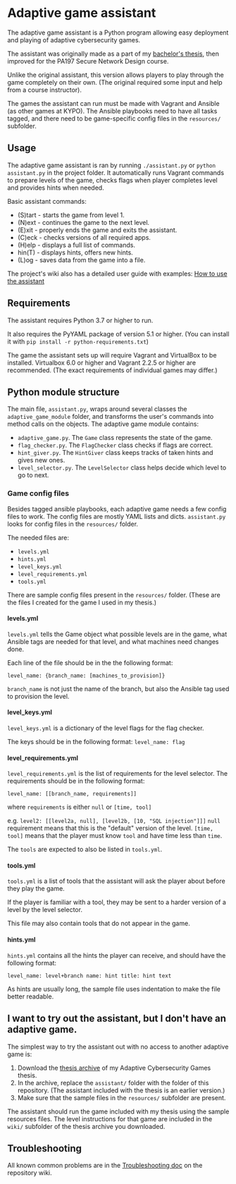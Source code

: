 # Adaptive game assistant
The adaptive game assistant is a Python program allowing easy deployment and playing of adaptive cybersecurity games.

The assistant was originally made as a part of my [bachelor's thesis](), then improved
for the PA197 Secure Network Design course.

Unlike the original assistant, this version allows players to play through the game completely on their own.
(The original required some input and help from a course instructor).

The games the assistant can run must be made with Vagrant and Ansible (as other games at KYPO).
The Ansible playbooks need to have all tasks tagged, and
there need to be game-specific config files in the `resources/` subfolder.

## Usage
The adaptive game assistant is ran by running `./assistant.py` or `python assistant.py` in the project folder.
It automatically runs Vagrant commands to prepare levels of the game,
checks flags when player completes level and provides hints when needed.

Basic assistant commands:
- (S)tart - starts the game from level 1.
- (N)ext  - continues the game to the next level.
- (E)xit  - properly ends the game and exits the assistant.
- (C)eck  - checks versions of all required apps.
- (H)elp  - displays a full list of commands.
- hin(T)  - displays hints, offers new hints.
- (L)og   - saves data from the game into a file.

The project's wiki also has a detailed user guide with examples: [How to use the assistant]()
## Requirements
The assistant requires Python 3.7 or higher to run.

It also requires the PyYAML package of version 5.1 or higher.
(You can install it with `pip install -r python-requirements.txt`)

The game the assistant sets up will require Vagrant and VirtualBox to be installed.
Virtualbox 6.0 or higher and Vagrant 2.2.5 or higher are recommended. 
(The exact requirements of individual games may differ.)

## Python module structure
The main file, `assistant.py`, wraps around several classes the `adaptive_game_module` folder,
and transforms the user's commands into method calls on the objects.
The adaptive game module contains:
- `adaptive_game.py`. The `Game` class represents the state of the game.
- `flag_checker.py`. The `FlagChecker` class checks if flags are correct.
- `hint_giver.py`. The `HintGiver` class keeps tracks of taken hints and gives new ones.
- `level_selector.py`. The `LevelSelector` class helps decide which level to go to next.

### Game config files
Besides tagged ansible playbooks, each adaptive game needs a few config files to work.
The config files are mostly YAML lists and dicts.
`assistant.py` looks for config files in the `resources/` folder.

The needed files are:
- `levels.yml`
- `hints.yml`
- `level_keys.yml`
- `level_requirements.yml`
- `tools.yml`

There are sample config files present in the `resources/` folder.
(These are the files I created for the game I used in my thesis.)
#### levels.yml
`levels.yml` tells the Game object what possible levels are in the game, what Ansible tags
are needed for that level, and what machines need changes done.

Each line of the file should be in the the following format:

`level_name: {branch_name: [machines_to_provision]}`

`branch_name` is not just the name of the branch, but also the Ansible tag used to provision the level.
#### level_keys.yml
`level_keys.yml` is a dictionary of the level flags for the flag checker.

The keys should be in the following format:
`level_name: flag`
#### level_requirements.yml
`level_requirements.yml` is the list of requirements for the level selector.
The requirements should be in the following format:

`level_name: [[branch_name, requirements]]`

where `requirements` is either `null` or `[time, tool]`

e.g. `level2: [[level2a, null], [level2b, [10, "SQL injection"]]]`
`null` requirement means that this is the "default" version of the level.
`[time, tool]` means that the player must know `tool` and have time less than `time`.

The `tools` are expected to also be listed in `tools.yml`.
#### tools.yml
`tools.yml` is a list of tools that the assistant will ask the player about before they play the game.

If the player is familiar with a tool, they may be sent to a harder version of a level by the level selector.

This file may also contain tools that do not appear in the game.

#### hints.yml
`hints.yml` contains all the hints the player can receive, and should have the following format:

`level_name: level+branch name: hint title: hint text`

As hints are usually long, the sample file uses indentation to make the file better readable.

## I want to try out the assistant, but I don't have an adaptive game.
The simplest way to try the assistant out with no access to another adaptive game is:

1. Download the [thesis archive]() of my Adaptive Cybersecurity Games thesis.
2. In the archive, replace the `assistant/` folder with the folder of this repository.
(The assistant included with the thesis is an earlier version.)
3. Make sure that the sample files in the `resources/` subfolder are present.

The assistant should run the game included with my thesis using the sample resources files.
The level instructions for that game are included in the `wiki/` subfolder of the thesis archive you downloaded.

## Troubleshooting
All known common problems are in the [Troubleshooting doc]() on the repository wiki.
